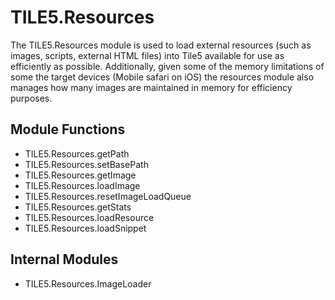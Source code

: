 TILE5.Resources
===============

The TILE5.Resources module is used to load external resources (such as images, scripts, external HTML files) into Tile5 available for use as efficiently as possible.  Additionally, given some of the memory limitations of some the target devices (Mobile safari on iOS) the resources module also manages how many images are maintained in memory for efficiency purposes.

Module Functions
----------------

- TILE5.Resources.getPath
- TILE5.Resources.setBasePath
- TILE5.Resources.getImage
- TILE5.Resources.loadImage
- TILE5.Resources.resetImageLoadQueue
- TILE5.Resources.getStats
- TILE5.Resources.loadResource
- TILE5.Resources.loadSnippet

Internal Modules
----------------

- TILE5.Resources.ImageLoader
